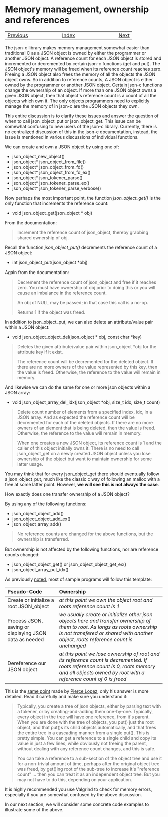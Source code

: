# Memory management, ownership and references
<table width="100%">
<tr>
<td width="20%" align="left"><a href="https://www.google.com/">Previous</a></td>
<td width="60%" align="center"><a href="https://www.google.com/">Index</a></td>
<td width="20%" align="right" "><a href="https://www.google.com/">Next</a></td>
</tr>
</table>

The json-c library makes memory management somewhat easier than traditional C as a JSON object is owned by either the programmer or another JSON object. A reference count for each JSON object is stored and incremented or decremented by certain json-c functions (get and put).  The JSON object's memory will be freed when its reference count reaches zero. Freeing a JSON object also frees the memory of all the objects the JSON object owns. So in addition to reference counts, A JSON object is either owned by the programmer or another JSON object. Certain json-c functions change the ownership of an object. If more than one JSON object owns a given JSON object, then that object's reference count is a count of all the objects which own it. The only objects programmers need to explicitly manage the memory of in json-c are the JSON objects they own.

This entire discussion is to clarify these issues and answer the question of when to call json_object_put or json_object_get. This issue can be somewhat confusing to new users of the json-c library. Currently, there is no centralized discussion of this in the json-c documentation, instead, the issue is mentioned in various discussions of individual functions.

We can create and own a JSON object by using one of:

- json_object_new_object() 
- json_object* json_object_from_file()
- json_object* json_object_from_fd()
- json_object* json_object_from_fd_ex()
- json_object* json_tokener_parse()
- json_object* json_tokener_parse_ex()
- json_object* json_tokener_parse_verbose()

Now perhaps the most important point, the function _*json_object_get()*_ is the only function that increments the reference count:

- void json_object_get(json_object \* obj)

From the documentation:

> Increment the reference count of json_object, thereby grabbing shared ownership of obj. 

Recall the function _*json_object_put()*_ decrements the reference count of a JSON object:

- int json_object_put(json_object \*obj)

Again from the documentation:

> Decrement the reference count of json_object and free if it reaches zero.
> You must have ownership of obj prior to doing this or you will cause an imbalance in the reference count.
>
> An obj of NULL may be passed; in that case this call is a no-op.
>
> Returns 1 if the object was freed.

In addition to json_object_put, we can also delete an attribute/value pair within a JSON object:

- void json_object_object_del(json_object * obj, const char *key)

> Deletes the given attribute/value pair within json_object *obj for the attribute key if it exist. 
> 
> The reference count will be decremented for the deleted object. If there are no more owners of the value represented by this key, then the value is freed. Otherwise, the reference to the value will remain in memory.

And likewise we can do the same for one or more json objects within a JSON array:

- void json_object_array_del_idx(json_object *obj, size_t idx, size_t count) 

> Delete count number of elements from a specified index, idx, in a JSON array. And as expected the reference count will be decremented for each of the deleted objects. If there are no more owners of an element that is being deleted, then the value is freed. Otherwise, the reference to the value will remain in memory.
> 
>When one creates a new JSON object, its reference count is 1 and the caller of this object initially owns it. There is no need to call json_object_get on a newly created JSON object unless you lose ownership of the object but want to maintain ownership for some latter usage.

You may think that for every json_object_get there should eventually follow a json_object_put, much like the classic c way of following an malloc with a free at some latter point. However, **we will see this is not always the case**.

How exactly does one transfer ownership of a JSON object?

By using any of the following functions:

- json_object_object_add()
- json_object_object_add_ex()
- json_object_array_add() 

>No reference counts are changed for the above functions, but the ownership is transferred.

But ownership is not affected by the following functions, nor are reference counts changed:
    
- json_object_object_get() or json_object_object_get_ex()
- json_object_array_put_idx()

As previously [noted](https://github.com/rbtylee/tutorial-jsonc/blob/master/tutorial/File.md), most of sample programs will follow this template:

|  Pseudo-Code                            | Ownership                                                                                         |
| :-------------------------------------- | :------------------------------------------------------------------------------------------- |
| Create or initialize a root JSON_object |  _*at this point we own the object root and roots reference count is 1*_ |
| Process JSON, saving or displaying JSON data as needed | _*we usually create or initialize other json objects here and transfer ownership of them to root. As longs as roots ownership is not transfered or shared with another object, roots reference count is unchanged*_ |
| Dereference our JSON object |  _*at this point we lose ownership of root and its reference count is decremented. If roots reference count is 0, roots memory and all objects owned by root with a reference count of 0 is freed*_ |


This is the [same point](https://github.com/json-c/json-c/issues/642#issuecomment-656326298) made by [Pierce Lopez](https://github.com/ploxiln), only his answer is more detailed. Read it carefully and make sure you understand it:

> Typically, you create a tree of json objects, either by parsing text with a tokener, or by creating-and-adding them  one-by-one. Typically, every object in the tree will have one reference, from it's parent. When you are done with the tree of objects, you put() just the root object, and that put()s its child objects automatically, and that frees the entire tree in a cascading manner from a single put(). This is pretty simple. You can get a reference to a single child and copy its value in just a few lines, while obviously not freeing the parent, without dealing with any reference count changes, and this is safe.
> 
> You can take a reference to a sub-section of the object tree and use it for a non-trivial amount of time, perhaps after the original object tree was freed, by get()ing root of the sub-tree to increase it's "reference count" ... then you can treat it as an independent object tree. But you may not have to do this, depending on your application.
    
It is highly recommended you use Valgrind to check for memory errors, especially if you are somewhat confused  by the above discussion.

In our next section, we will consider some concrete code examples to illustrate some of the above.
